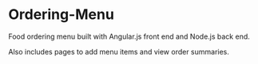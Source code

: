 # Ordering-Menu
Food ordering menu built with Angular.js front end and Node.js back end.

Also includes pages to add menu items and view order summaries.
